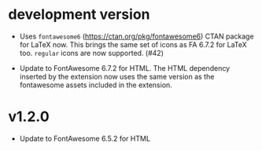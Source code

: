 # development version

-   Uses `fontawesome6` (<https://ctan.org/pkg/fontawesome6>) CTAN package for LaTeX now. This brings the same set of icons as FA 6.7.2 for LaTeX too. `regular` icons are now supported. (#42)

-   Update to FontAwesome 6.7.2 for HTML. The HTML dependency inserted by the extension now uses the same version as the fontawesome assets included in the extension.

# v1.2.0

-   Update to FontAwesome 6.5.2 for HTML